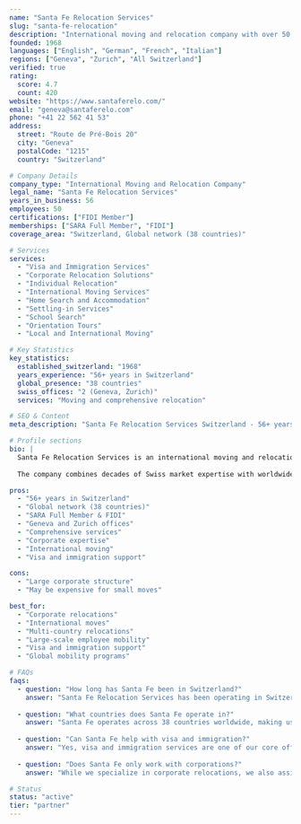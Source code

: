 ```yaml
---
name: "Santa Fe Relocation Services"
slug: "santa-fe-relocation"
description: "International moving and relocation company with over 50 years in Switzerland, offering comprehensive employee relocation solutions with global reach across 38 countries."
founded: 1968
languages: ["English", "German", "French", "Italian"]
regions: ["Geneva", "Zurich", "All Switzerland"]
verified: true
rating:
  score: 4.7
  count: 420
website: "https://www.santaferelo.com/"
email: "geneva@santaferelo.com"
phone: "+41 22 562 41 53"
address:
  street: "Route de Pré-Bois 20"
  city: "Geneva"
  postalCode: "1215"
  country: "Switzerland"

# Company Details
company_type: "International Moving and Relocation Company"
legal_name: "Santa Fe Relocation Services"
years_in_business: 56
employees: 50
certifications: ["FIDI Member"]
memberships: ["SARA Full Member", "FIDI"]
coverage_area: "Switzerland, Global network (38 countries)"

# Services
services:
  - "Visa and Immigration Services"
  - "Corporate Relocation Solutions"
  - "Individual Relocation"
  - "International Moving Services"
  - "Home Search and Accommodation"
  - "Settling-in Services"
  - "School Search"
  - "Orientation Tours"
  - "Local and International Moving"

# Key Statistics
key_statistics:
  established_switzerland: "1968"
  years_experience: "56+ years in Switzerland"
  global_presence: "38 countries"
  swiss_offices: "2 (Geneva, Zurich)"
  services: "Moving and comprehensive relocation"

# SEO & Content
meta_description: "Santa Fe Relocation Services Switzerland - 56+ years experience, offices in Geneva & Zurich. International moving, visa services, corporate relocation across 38 countries."

# Profile sections
bio: |
  Santa Fe Relocation Services is an international moving and relocation company with over 50 years of presence in Switzerland, operating offices in Geneva and Zurich as part of a global network spanning 38 countries worldwide. Established in Switzerland since 1968, Santa Fe provides comprehensive corporate and individual relocation services including visa and immigration support, home search, settling-in assistance, and international moving logistics, backed by FIDI membership and SARA Full Member status.
  
  The company combines decades of Swiss market expertise with worldwide resources to deliver seamless relocation experiences for multinational corporations and private clients throughout Switzerland and globally.

pros:
  - "56+ years in Switzerland"
  - "Global network (38 countries)"
  - "SARA Full Member & FIDI"
  - "Geneva and Zurich offices"
  - "Comprehensive services"
  - "Corporate expertise"
  - "International moving"
  - "Visa and immigration support"

cons:
  - "Large corporate structure"
  - "May be expensive for small moves"

best_for:
  - "Corporate relocations"
  - "International moves"
  - "Multi-country relocations"
  - "Large-scale employee mobility"
  - "Visa and immigration support"
  - "Global mobility programs"

# FAQs
faqs:
  - question: "How long has Santa Fe been in Switzerland?"
    answer: "Santa Fe Relocation Services has been operating in Switzerland since 1968, giving us over 56 years of local market expertise and experience helping expats relocate to Switzerland."
  
  - question: "What countries does Santa Fe operate in?"
    answer: "Santa Fe operates across 38 countries worldwide, making us ideal for international relocations and multi-country mobility programs. We have offices in Geneva and Zurich in Switzerland."
  
  - question: "Can Santa Fe help with visa and immigration?"
    answer: "Yes, visa and immigration services are one of our core offerings. We have extensive experience navigating Swiss immigration requirements and can guide you through the entire process."
  
  - question: "Does Santa Fe only work with corporations?"
    answer: "While we specialize in corporate relocations, we also assist private individuals with their relocation needs. Contact us to discuss your specific requirements."

# Status
status: "active"
tier: "partner"
---
```


